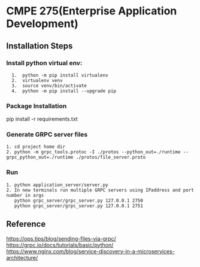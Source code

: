# CMPE 275(Enterprise Application Development)

## Installation Steps

### Install python virtual env:
```
  1.  python -m pip install virtualenv
  2.  virtualenv venv
  3.  source venv/bin/activate
  4.  python -m pip install --upgrade pip
```

### Package Installation
pip install -r requirements.txt

### Generate GRPC server files
```
1. cd project home dir
2. python -m grpc_tools.protoc -I ./protos --python_out=./runtime --grpc_python_out=./runtime ./protos/file_server.proto
```
### Run 
```
1. python application_server/server.py
2. In new terminals run multiple GRPC servers using IPaddress and port number in args 
   python grpc_server/grpc_server.py 127.0.0.1 2750
   python grpc_server/grpc_server.py 127.0.0.1 2751
```
## Reference
https://ops.tips/blog/sending-files-via-grpc/
https://grpc.io/docs/tutorials/basic/python/
https://www.nginx.com/blog/service-discovery-in-a-microservices-architecture/
